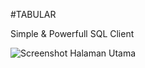 #TABULAR


Simple & Powerfull SQL Client

![Screenshot Halaman Utama](screenshots/halaman-utama.png)